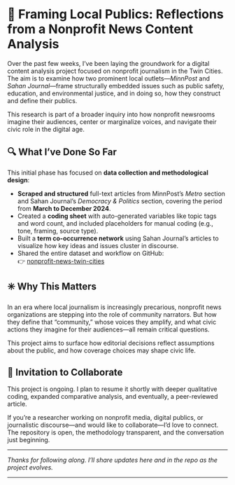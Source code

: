 # 📰 Framing Local Publics: Reflections from a Nonprofit News Content Analysis

Over the past few weeks, I’ve been laying the groundwork for a digital content analysis project focused on nonprofit journalism in the Twin Cities. The aim is to examine how two prominent local outlets—*MinnPost* and *Sahan Journal*—frame structurally embedded issues such as public safety, education, and environmental justice, and in doing so, how they construct and define their publics.

This research is part of a broader inquiry into how nonprofit newsrooms imagine their audiences, center or marginalize voices, and navigate their civic role in the digital age.

## 🔍 What I’ve Done So Far

This initial phase has focused on **data collection and methodological design**:

- **Scraped and structured** full-text articles from MinnPost’s *Metro* section and Sahan Journal’s *Democracy & Politics* section, covering the period from **March to December 2024**.
- Created a **coding sheet** with auto-generated variables like topic tags and word count, and included placeholders for manual coding (e.g., tone, framing, source type).
- Built a **term co-occurrence network** using Sahan Journal’s articles to visualize how key ideas and issues cluster in discourse.
- Shared the entire dataset and workflow on GitHub:  
  👉 [nonprofit-news-twin-cities](https://github.com/Endalk-Chala/nonprofit-news-twin-cities)

## ✳️ Why This Matters

In an era where local journalism is increasingly precarious, nonprofit news organizations are stepping into the role of community narrators. But how they define that “community,” whose voices they amplify, and what civic actions they imagine for their audiences—all remain critical questions.

This project aims to surface how editorial decisions reflect assumptions about the public, and how coverage choices may shape civic life.

## 🤝 Invitation to Collaborate

This project is ongoing. I plan to resume it shortly with deeper qualitative coding, expanded comparative analysis, and eventually, a peer-reviewed article.

If you’re a researcher working on nonprofit media, digital publics, or journalistic discourse—and would like to collaborate—I’d love to connect. The repository is open, the methodology transparent, and the conversation just beginning.

---

_Thanks for following along. I’ll share updates here and in the repo as the project evolves._

------
